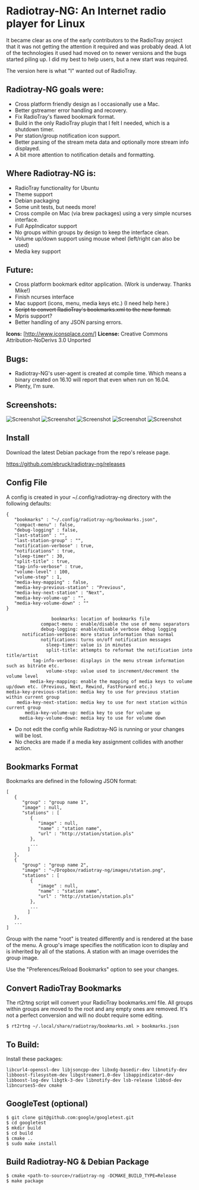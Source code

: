 # Radiotray-NG: An Internet radio player for Linux #

It became clear as one of the early contributors to the RadioTray project that it
was not getting the attention it required and was probably dead. A lot of the 
technologies it used had moved on to newer versions and the bugs started piling up.
I did my best to help users, but a new start was required.

The version here is what "I" wanted out of RadioTray.

## Radiotray-NG goals were: ##

* Cross platform friendly design as I occasionally use a Mac.
* Better gstreamer error handling and recovery.
* Fix RadioTray's flawed bookmark format.
* Build in the only RadioTray plugin that I felt I needed, which is a shutdown timer.
* Per station/group notification icon support.
* Better parsing of the stream meta data and optionally more stream info displayed.
* A bit more attention to notification details and formatting.

## Where Radiotray-NG is: ##

* RadioTray functionality for Ubuntu
* Theme support
* Debian packaging
* Some unit tests, but needs more!
* Cross compile on Mac (via brew packages) using a very simple ncurses interface.
* Full AppIndicator support
* No groups within groups by design to keep the interface clean.
* Volume up/down support using mouse wheel (left/right can also be used)
* Media key support

## Future: ##

* Cross platform bookmark editor application. (Work is underway. Thanks Mike!) 
* Finish ncurses interface
* Mac support (icons, menu, media keys etc.) (I need help here.)
* ~~Script to convert RadioTray's bookmarks.xml to the new format.~~
* Mpris support?
* Better handling of any JSON parsing errors.

**Icons:** [http://www.iconsplace.com/]
**License:** Creative Commons Attribution-NoDerivs 3.0 Unported

## Bugs: ##

* Radiotray-NG's user-agent is created at compile time. Which means a binary created on 16.10 will report that even when run on 16.04.
* Plenty, I'm sure.

## Screenshots: ##

![Screenshot](images/screen_shot_1.png)
![Screenshot](images/screen_shot_2.png)
![Screenshot](images/screen_shot_3.png)
![Screenshot](images/screen_shot_4.png)
![Screenshot](images/screen_shot_5.png)


## Install ##

Download the latest Debian package from the repo's release page.

https://github.com/ebruck/radiotray-ng/releases


## Config File ##

A config is created in your ~/.config/radiotray-ng directory with the following defaults:
```
{
   "bookmarks" : "~/.config/radiotray-ng/bookmarks.json",
   "compact-menu" : false,
   "debug-logging" : false,
   "last-station" : "",
   "last-station-group" : "",
   "notification-verbose" : true,
   "notifications" : true,
   "sleep-timer" : 30,
   "split-title" : true,
   "tag-info-verbose" : true,
   "volume-level" : 100,
   "volume-step" : 1,
   "media-key-mapping" : false,
   "media-key-previous-station" : "Previous",
   "media-key-next-station" : "Next",
   "media-key-volume-up" : "",
   "media-key-volume-down" : ""
}
```
```
                 bookmarks: location of bookmarks file
             compact-menu : enable/disable the use of menu separators
             debug-logging: enable/disable verbose debug logging
      notification-verbose: more status information than normal
             notifications: turns on/off notification messages
               sleep-timer: value is in minutes
               split-title: attempts to reformat the notification into title/artist
          tag-info-verbose: displays in the menu stream information such as bitrate etc.
               volume-step: value used to increment/decrement the volume level
         media-key-mapping: enable the mapping of media keys to volume up/down etc. (Previous, Next, Rewind, FastForward etc.)
media-key-previous-station: media key to use for previous station within current group
    media-key-next-station: media key to use for next station within current group
       media-key-volume-up: media key to use for volume up
     media-key-volume-down: media key to use for volume down

```
* Do not edit the config while Radiotray-NG is running or your changes will be lost.
* No checks are made if a media key assignment collides with another action.


## Bookmarks Format ##

Bookmarks are defined in the following JSON format:
```
[
   {
      "group" : "group name 1",
      "image" : null,
      "stations" : [
         {
            "image" : null,
            "name" : "station name",
            "url" : "http://station/station.pls"
         },
         ...
        ]
   },
   {
      "group" : "group name 2",
      "image" : "~/Dropbox/radiotray-ng/images/station.png",
      "stations" : [
         {
            "image" : null,
            "name" : "station name",
            "url" : "http://station/station.pls"
         },
         ...
        ]
   },
   ...
]
```
Group with the name "root" is treated differently and is rendered at the base of the menu. A group's image specifies the notification icon to display and is inherited by all of the stations. A station with an image overrides the group image.

Use the "Preferences/Reload Bookmarks" option to see your changes.


## Convert RadioTray Bookmarks ##

The rt2rtng script will convert your RadioTray bookmarks.xml file. All groups within groups are moved to the root and any empty ones are removed. It's not a perfect conversion and will no doubt require some editing.

```
$ rt2rtng ~/.local/share/radiotray/bookmarks.xml > bookmarks.json
```


## To Build: ##

Install these packages:
```
libcurl4-openssl-dev libjsoncpp-dev libxdg-basedir-dev libnotify-dev libboost-filesystem-dev libgstreamer1.0-dev libappindicator-dev libboost-log-dev libgtk-3-dev libnotify-dev lsb-release libbsd-dev libncurses5-dev cmake
```


## GoogleTest (optional) ##
```
$ git clone git@github.com:google/googletest.git
$ cd googletest
$ mkdir build
$ cd build
$ cmake ..
$ sudo make install
```


## Build Radiotray-NG & Debian Package ##
```
$ cmake <path-to-source>/radiotray-ng -DCMAKE_BUILD_TYPE=Release
$ make package
```
